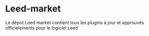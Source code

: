 Leed-market
===========

Le dépot Leed market contient tous les plugins à jour et approuvés officielements pour le logiciel Leed